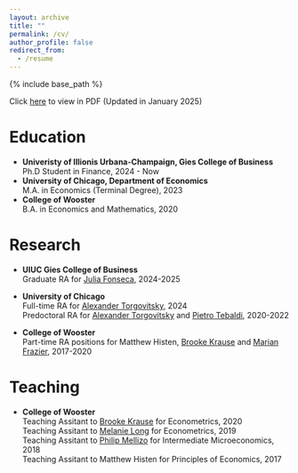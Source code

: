 ```yaml
---
layout: archive
title: ""
permalink: /cv/
author_profile: false
redirect_from:
  - /resume
---
```


{% include base_path %}

Click [here](https://drive.google.com/file/d/1K24iUAvshwUJMkMthuDbaGY2PHg4LQoF/view?usp=sharing) to view in PDF (Updated in January 2025)

Education
======
* <strong>Univeristy of Illionis Urbana-Champaign, Gies College of Business</strong> <br>
Ph.D Student in Finance, 2024 - Now
* <strong> University of Chicago, Department of Economics</strong> <br>
M.A. in Economics (Terminal Degree), 2023
* <strong>College of Wooster</strong> <br>
B.A. in Economics and Mathematics, 2020

Research
======
* <strong>UIUC Gies College of Business</strong> <br>
  Graduate RA for [Julia Fonseca](https://www.juliafonseca.com), 2024-2025

* <strong>University of Chicago</strong><br>
  Full-time RA for [Alexander Torgovitsky](https://a-torgovitsky.github.io), 2024<br>
  Predoctoral RA for [Alexander Torgovitsky](https://a-torgovitsky.github.io) and [Pietro Tebaldi](https://www.pietrotebaldi.com), 2020-2022

* <strong>College of Wooster</strong><br>
  Part-time RA positions for Matthew Histen, [Brooke Krause](https://sites.google.com/view/brookekrause/home) and [Marian Frazier](https://wooster.edu/bio/mafrazier/), 2017-2020
  
Teaching
======
* <strong>College of Wooster</strong> <br>
  Teaching Assitant to [Brooke Krause](https://sites.google.com/view/brookekrause/home) for Econometrics, 2020 <br>
  Teaching Assitant to [Melanie Long](https://sites.google.com/view/mglong/home?authuser=0) for Econometrics, 2019 <br>
  Teaching Assitant to [Philip Mellizo](https://sites.google.com/view/brookekrause/home) for Intermediate Microeconomics, 2018 <br>
  Teaching Assitant to Matthew Histen for Principles of Economics, 2017
